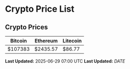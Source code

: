 # Crypto Price List

## Crypto Prices
| Bitcoin | Ethereum | Litecoin |
| ------- | -------- | -------- |
| $107383 | $2435.57 | $86.77 |
**Last Updated:** 2025-06-29 07:00 UTC
**Last Updated:** $DATE$
